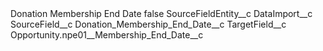 <?xml version="1.0" encoding="UTF-8"?>
<CustomMetadata xmlns="http://soap.sforce.com/2006/04/metadata" xmlns:xsi="http://www.w3.org/2001/XMLSchema-instance" xmlns:xsd="http://www.w3.org/2001/XMLSchema">
    <label>Donation Membership End Date</label>
    <protected>false</protected>
    <values>
        <field>SourceFieldEntity__c</field>
        <value xsi:type="xsd:string">DataImport__c</value>
    </values>
    <values>
        <field>SourceField__c</field>
        <value xsi:type="xsd:string">Donation_Membership_End_Date__c</value>
    </values>
    <values>
        <field>TargetField__c</field>
        <value xsi:type="xsd:string">Opportunity.npe01__Membership_End_Date__c</value>
    </values>
</CustomMetadata>
